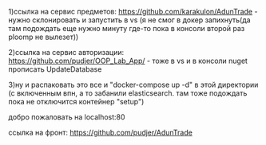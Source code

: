 1)ссылка на сервис предметов: https://github.com/karakulon/AdunTrade - нужно склонировать и запустить в vs (я не смог в докер запихнуть(да там подождать еще нужно минуту где-то пока в консоли второй раз ploomp не вылезет))


2)ссылка на сервис авторизации: https://github.com/pudjer/OOP_Lab_App/ - тоже в vs и в консоли nuget прописать UpdateDatabase


3)ну и распаковать это все и "docker-compose up -d" в этой директории (с включенным впн, а то забанили elasticsearch. там тоже подождать пока не отключится контейнер "setup")

добро пожаловать на localhost:80


ссылка на фронт: https://github.com/pudjer/AdunTrade
